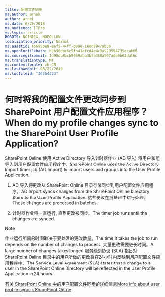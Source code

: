 ```yaml
---
title: 配置文件同步
ms.author: arnek
author: arnek
ms.date: 6/20/2018
ms.audience: ITPro
ms.topic: article
ROBOTS: NOINDEX, NOFOLLOW
localization_priority: Normal
ms.assetid: 6b695be8-eaf5-44ff-b0ae-1e0d89e7ab36
ms.openlocfilehash: b9b90dad6c5fa41afcd4e4c9a929594735eca066
ms.sourcegitcommit: 1d98db8acb9959aba3b5e308a567ade6b62da56c
ms.translationtype: MT
ms.contentlocale: zh-CN
ms.lasthandoff: 08/22/2019
ms.locfileid: "36554323"
---
```

# <a name="when-do-my-profile-changes-sync-to-the-sharepoint-user-profile-application"></a><span data-ttu-id="64943-102">何时将我的配置文件更改同步到 SharePoint 用户配置文件应用程序？</span><span class="sxs-lookup"><span data-stu-id="64943-102">When do my profile changes sync to the SharePoint User Profile Application?</span></span>

<span data-ttu-id="64943-103">SharePoint Online 使用 Active Directory 导入计时器作业 (AD 导入) 将用户和组导入到用户配置文件应用程序中。</span><span class="sxs-lookup"><span data-stu-id="64943-103">SharePoint Online uses the Active Directory Import timer job (AD Import) to import users and groups into the User Profile Application.</span></span> 
  
1. <span data-ttu-id="64943-104">AD 导入将更改从 SharePoint Online 目录存储同步到用户配置文件应用程序。</span><span class="sxs-lookup"><span data-stu-id="64943-104">AD Import syncs changes from the SharePoint Online Directory Store to the User Profile Application.</span></span> <span data-ttu-id="64943-105">这些更改在批处理中进行处理。</span><span class="sxs-lookup"><span data-stu-id="64943-105">These changes are processed in batches.</span></span>
    
2. <span data-ttu-id="64943-106">计时器作业将一直运行, 直到更改被同步。</span><span class="sxs-lookup"><span data-stu-id="64943-106">The timer job runs until the changes are synced.</span></span>
    
> [!NOTE]
> <span data-ttu-id="64943-107">作业运行所需的时间取决于要处理的更改数量。</span><span class="sxs-lookup"><span data-stu-id="64943-107">The time it takes the job to run depends on the number of changes to process.</span></span> <span data-ttu-id="64943-108">大量更改需要较长时间。</span><span class="sxs-lookup"><span data-stu-id="64943-108">A large number of changes takes longer.</span></span> <span data-ttu-id="64943-109">服务级别协议 (SLA) 指出对 SharePoint Online 目录中的用户所做的更改将在24小时内反映到用户配置文件应用程序中。</span><span class="sxs-lookup"><span data-stu-id="64943-109">The Service Level Agreement (SLA) states that a change to a user in the SharePoint Online Directory will be reflected in the User Profile Application in 24 hours.</span></span> 
  
[<span data-ttu-id="64943-110">有关 SharePoint Online 中的用户配置文件同步的详细信息</span><span class="sxs-lookup"><span data-stu-id="64943-110">More info about user profile sync in SharePoint Online</span></span>](https://go.microsoft.com/fwlink/?linkid=875671)
  


